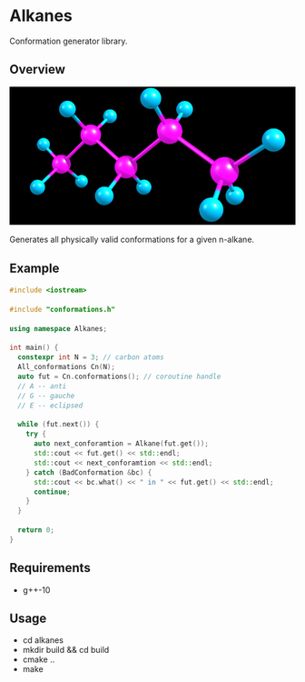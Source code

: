 # Alkanes
Conformation generator library.

## Overview
![C5](img/c5.png)

Generates all physically valid conformations for a given n-alkane.

## Example
```cpp
#include <iostream>

#include "conformations.h"

using namespace Alkanes;

int main() {
  constexpr int N = 3; // carbon atoms 
  All_conformations Cn(N);
  auto fut = Cn.conformations(); // coroutine handle
  // A -- anti
  // G -- gauche
  // E -- eclipsed

  while (fut.next()) {
    try {
      auto next_conforamtion = Alkane(fut.get());
      std::cout << fut.get() << std::endl;
      std::cout << next_conforamtion << std::endl;
    } catch (BadConformation &bc) {
      std::cout << bc.what() << " in " << fut.get() << std::endl;
      continue;
    }
  }

  return 0;
}
```

## Requirements

* g++-10


## Usage

* cd alkanes
* mkdir build && cd build
* cmake ..
* make

